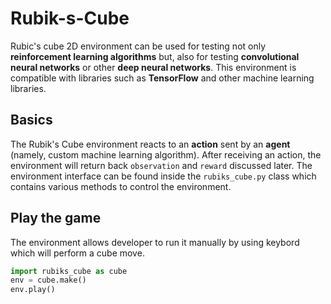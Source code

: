 # Rubik-s-Cube
Rubic's cube 2D environment can be used for testing not only **reinforcement learning algorithms** but, also for testing **convolutional neural networks** or other **deep neural networks**. This environment is compatible with libraries such as **TensorFlow** and other machine learning libraries.

## Basics
The Rubik's Cube environment reacts to an **action** sent by an **agent** (namely, custom machine learning algorithm). After receiving an action, the environment will return back ``observation`` and ``reward`` discussed later. The environment interface can be found inside the ``rubiks_cube.py`` class which contains various methods to control the environment.

## Play the game
The environment allows developer to run it manually by using keybord which will perform a cube move.
```python
import rubiks_cube as cube
env = cube.make()
env.play()
```
